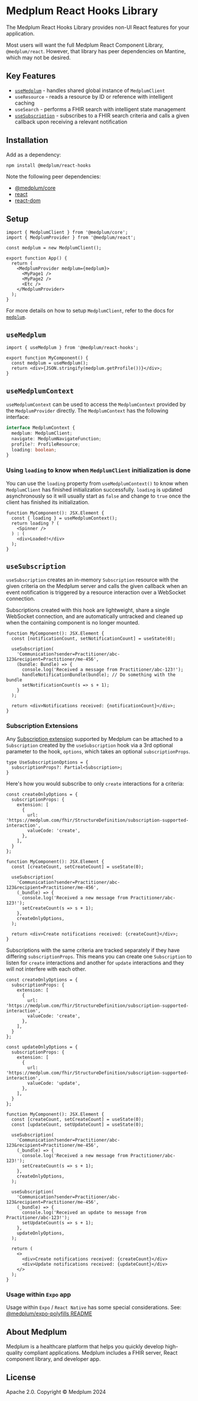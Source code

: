 # Medplum React Hooks Library

The Medplum React Hooks Library provides non-UI React features for your application.

Most users will want the full Medplum React Component Library, `@medplum/react`. However, that library has peer dependencies on Mantine, which may not be desired.

## Key Features

- [`useMedplum`](#usemedplum) - handles shared global instance of `MedplumClient`
- `useResource` - reads a resource by ID or reference with intelligent caching
- `useSearch` - performs a FHIR search with intelligent state management
- [`useSubscription`](#usesubscription) - subscribes to a FHIR search criteria and calls a given callback upon receiving a relevant notification

## Installation

Add as a dependency:

```
npm install @medplum/react-hooks
```

Note the following peer dependencies:

- [@medplum/core](https://www.npmjs.com/package/@medplum/core)
- [react](https://www.npmjs.com/package/react)
- [react-dom](https://www.npmjs.com/package/react-dom)

## Setup

```tsx
import { MedplumClient } from '@medplum/core';
import { MedplumProvider } from '@medplum/react';

const medplum = new MedplumClient();

export function App() {
  return (
    <MedplumProvider medplum={medplum}>
      <MyPage1 />
      <MyPage2 />
      <Etc />
    </MedplumProvider>
  );
}
```

For more details on how to setup `MedplumClient`, refer to the docs for [`medplum`](https://www.npmjs.com/package/medplum).

## `useMedplum`

```tsx
import { useMedplum } from '@medplum/react-hooks';

export function MyComponent() {
  const medplum = useMedplum();
  return <div>{JSON.stringify(medplum.getProfile())}</div>;
}
```

## `useMedplumContext`

`useMedplumContext` can be used to access the `MedplumContext` provided by the `MedplumProvider` directly. The `MedplumContext` has the following interface:

```ts
interface MedplumContext {
  medplum: MedplumClient;
  navigate: MedplumNavigateFunction;
  profile?: ProfileResource;
  loading: boolean;
}
```

### Using `loading` to know when `MedplumClient` initialization is done
You can use the `loading` property from `useMedplumContext()` to know when `MedplumClient` has finished initialization successfully. `loading` is updated asynchronously so it will usually start as `false` and change to `true` once the client has finished its initialization.

```tsx
function MyComponent(): JSX.Element {
  const { loading } = useMedplumContext();
  return loading ? (
    <Spinner />
  ) : (
    <div>Loaded!</div>
  );
}
```

## `useSubscription`

`useSubscription` creates an in-memory `Subscription` resource with the given criteria on the Medplum server and calls the given callback when an event notification is triggered by a resource interaction over a WebSocket connection.

Subscriptions created with this hook are lightweight, share a single WebSocket connection, and are automatically untracked and cleaned up when the containing component is no longer mounted.

```tsx
function MyComponent(): JSX.Element {
  const [notificationCount, setNotificationCount] = useState(0);

  useSubscription(
    'Communication?sender=Practitioner/abc-123&recipient=Practitioner/me-456', 
    (bundle: Bundle) => {
      console.log('Received a message from Practitioner/abc-123!');
      handleNotificationBundle(bundle); // Do something with the bundle
      setNotificationCount(s => s + 1);
    }
  );

  return <div>Notifications received: {notificationCount}</div>;
}
```

### Subscription Extensions

Any [Subscription extension](https://www.medplum.com/docs/subscriptions/subscription-extensions) supported by Medplum can be attached to a `Subscription` created by the `useSubscription` hook via a 3rd optional parameter to the hook, `options`, which takes an optional `subscriptionProps`.

```tsx
type UseSubscriptionOptions = {
  subscriptionProps?: Partial<Subscription>;
}
```

Here's how you would subscribe to only `create` interactions for a criteria:

```tsx
const createOnlyOptions = {
  subscriptionProps: {
    extension: [
      {
        url: 'https://medplum.com/fhir/StructureDefinition/subscription-supported-interaction',
        valueCode: 'create',
      },
    ],
  }
};

function MyComponent(): JSX.Element {
  const [createCount, setCreateCount] = useState(0);

  useSubscription(
    'Communication?sender=Practitioner/abc-123&recipient=Practitioner/me-456',
    (_bundle) => {
      console.log('Received a new message from Practitioner/abc-123!');
      setCreateCount(s => s + 1);
    },
    createOnlyOptions,
  );

  return <div>Create notifications received: {createCount}</div>;
}
```

Subscriptions with the same criteria are tracked separately if they have differing `subscriptionProps`. This means you can create one `Subscription` to listen for `create` interactions and another for `update` interactions and they will not interfere with each other.

```tsx
const createOnlyOptions = {
  subscriptionProps: {
    extension: [
      {
        url: 'https://medplum.com/fhir/StructureDefinition/subscription-supported-interaction',
        valueCode: 'create',
      },
    ],
  }
};

const updateOnlyOptions = {
  subscriptionProps: {
    extension: [
      {
        url: 'https://medplum.com/fhir/StructureDefinition/subscription-supported-interaction',
        valueCode: 'update',
      },
    ],
  }
};

function MyComponent(): JSX.Element {
  const [createCount, setCreateCount] = useState(0);
  const [updateCount, setUpdateCount] = useState(0);

  useSubscription(
    'Communication?sender=Practitioner/abc-123&recipient=Practitioner/me-456',
    (_bundle) => {
      console.log('Received a new message from Practitioner/abc-123!');
      setCreateCount(s => s + 1);
    },
    createOnlyOptions,
  );

  useSubscription(
    'Communication?sender=Practitioner/abc-123&recipient=Practitioner/me-456',
    (_bundle) => {
      console.log('Received an update to message from Practitioner/abc-123!');
      setUpdateCount(s => s + 1);
    },
    updateOnlyOptions,
  );

  return (
    <>
      <div>Create notifications received: {createCount}</div>
      <div>Update notifications received: {updateCount}</div>
    </>
  );
}
```

### Usage within `Expo` app

Usage within `Expo` / `React Native` has some special considerations. See: [@medplum/expo-polyfills README](https://github.com/medplum/medplum/blob/main/packages/expo-polyfills/README.md)

## About Medplum

Medplum is a healthcare platform that helps you quickly develop high-quality compliant applications. Medplum includes a FHIR server, React component library, and developer app.

## License

Apache 2.0. Copyright &copy; Medplum 2024
